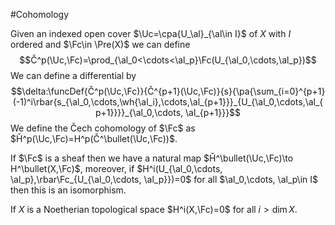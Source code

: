 #Cohomology 

Given an indexed open cover $\Uc=\cpa{U_\al}_{\al\in I}$ of $X$ with $I$ ordered and $\Fc\in \Pre(X)$ we can define$$Č^p(\Uc,\Fc)=\prod_{\al_0<\cdots<\al_p}\Fc(U_{\al_0,\cdots,\al_p})$$We can define a differential by$$\delta:\funcDef{Č^p(\Uc,\Fc)}{Č^{p+1}(\Uc,\Fc)}{s}{\pa{\sum_{i=0}^{p+1}(-1)^i\rbar{s_{\al_0,\cdots,\wh{\al_i},\cdots,\al_{p+1}}}_{U_{\al_0,\cdots,\al_{p+1}}}}_{\al_0,\cdots, \al_{p+1}}}$$We define the Čech cohomology of $\Fc$ as $Ȟ^p(\Uc,\Fc)=H^p(Č^\bullet(\Uc,\Fc))$.

If $\Fc$ is a sheaf then we have a natural map $Ȟ^\bullet(\Uc,\Fc)\to H^\bullet(X,\Fc)$, moreover, if $H^i(U_{\al_0,\cdots, \al_p},\rbar\Fc_{U_{\al_0,\cdots, \al_p}})=0$  for all $\al_0,\cdots, \al_p\in I$ then this is an isomorphism.


If $X$ is a Noetherian topological space $H^i(X,\Fc)=0$ for all $i>\dim X$.